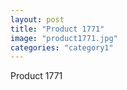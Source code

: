 ```yaml
---
layout: post
title: "Product 1771"
image: "product1771.jpg"
categories: "category1"
---
```

Product 1771
